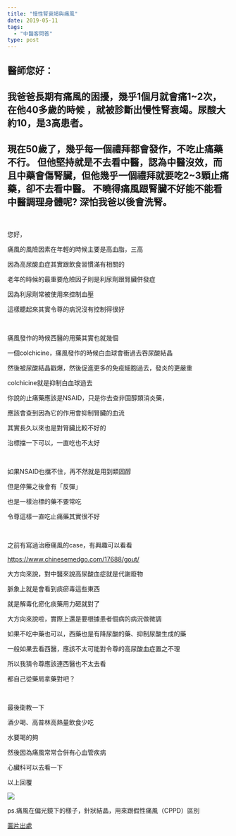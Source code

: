 ```yaml
---
title: "慢性腎衰竭與痛風"
date: 2019-05-11
tags: 
  - "中醫客問答"
type: post
---
```


## 醫師您好：

## 我爸爸長期有痛風的困擾，幾乎1個月就會痛1~2次，在他40多歲的時候 ，就被診斷出慢性腎衰竭。尿酸大約10，是3高患者。

## 現在50歲了，幾乎每一個禮拜都會發作，不吃止痛藥不行。 但他堅持就是不去看中醫，認為中醫沒效，而且中藥會傷腎臟，但他幾乎一個禮拜就要吃2~3顆止痛藥，卻不去看中醫。 不曉得痛風跟腎臟不好能不能看中醫調理身體呢? 深怕我爸以後會洗腎。

 

您好，

痛風的風險因素在年輕的時候主要是高血脂，三高

因為高尿酸血症其實跟飲食習慣滿有相關的

老年的時候的最重要危險因子則是利尿劑跟腎臟併發症

因為利尿劑常被使用來控制血壓

這樣聽起來其實令尊的病況沒有控制得很好

 

痛風發作的時候西醫的用藥其實也就幾個

一個colchicine，痛風發作的時候白血球會衝過去吞尿酸結晶

然後被尿酸結晶戳爆，然後促進更多的免疫細胞過去，發炎的更嚴重

colchicine就是抑制白血球過去

你說的止痛藥應該是NSAID，只是你去查非固醇類消炎藥，

應該會查到因為它的作用會抑制腎臟的血流

其實長久以來也是對腎臟比較不好的

治標擋一下可以，一直吃也不太好

 

如果NSAID也擋不住，再不然就是用到類固醇

但是停藥之後會有「反彈」

也是一樣治標的藥不要常吃

令尊這樣一直吃止痛藥其實很不好

 

之前有寫過治療痛風的case，有興趣可以看看

https://www.chinesemedgo.com/17688/gout/

大方向來說，對中醫來說高尿酸血症就是代謝廢物

脈象上就是會看到痰瘀毒這些東西

就是解毒化瘀化痰藥用力砸就對了

大方向來說啦，實際上還是要根據患者個病的病況做微調

如果不吃中藥也可以，西藥也是有降尿酸的藥、抑制尿酸生成的藥

一般如果去看西醫，應該不太可能對令尊的高尿酸血症置之不理

所以我猜令尊應該連西醫也不太去看

都自己從藥局拿藥對吧？

 

最後衛教一下

酒少喝、高普林高熱量飲食少吃

水要喝的夠

然後因為痛風常常合併有心血管疾病

心臟科可以去看一下

以上回覆

![](/images/uploads/gettyimages-128589361-2048x2048-300x198.jpg)

ps.痛風在偏光鏡下的樣子，針狀結晶，用來跟假性痛風（CPPD）區別

[圖片出處](https://www.gettyimages.com/detail/photo/gout-crystals-polarized-light-micrograph-of-high-res-stock-photography/128589361)
